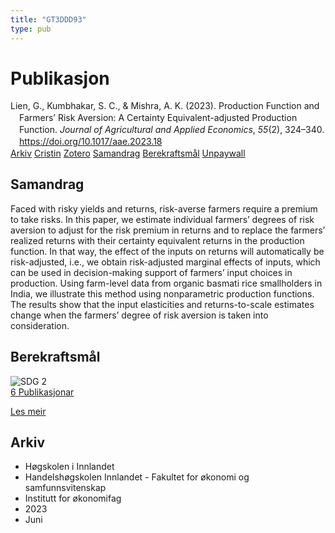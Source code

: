 ```yaml
---
title: "GT3DDD93"
type: pub
---
```

<h1>Publikasjon</h1>
<article id="csl-bib-container-GT3DDD93" class="csl-bib-container">
  <div class="csl-bib-body" style="line-height: 1.35; padding-left: 1em; text-indent:-1em;">
  <div class="csl-entry">Lien, G., Kumbhakar, S. C., &amp; Mishra, A. K. (2023). Production Function and Farmers&#x2019; Risk Aversion: A Certainty Equivalent-adjusted Production Function. <i>Journal of Agricultural and Applied Economics</i>, <i>55</i>(2), 324&#x2013;340. <a href="https://doi.org/10.1017/aae.2023.18">https://doi.org/10.1017/aae.2023.18</a></div>
</div>
  <div class="csl-bib-buttons">
    <a href="#taxonomy-article-GT3DDD93" class="csl-bib-button">Arkiv</a>
    <a href="https://app.cristin.no/results/show.jsf?id=2159760" alt="Cristin URL" class="csl-bib-button">Cristin</a>
    <a href="http://zotero.org/groups/5402882/items/GT3DDD93" alt="Zotero URL" class="csl-bib-button">Zotero</a>
    <a href="#abstract-article-GT3DDD93" class="csl-bib-button">Samandrag</a>
    <a href="#sdg-article-GT3DDD93" class="csl-bib-button">Berekraftsmål</a>
    <a href="https://doi.org/10.1017/aae.2023.18" class="csl-bib-button">Unpaywall</a>
  </div>
  <div id="csl-bib-meta-container-GT3DDD93"></div>
</article>
<div id="csl-bib-meta-GT3DDD93" class="csl-bib-meta">
  <article id="abstract-article-GT3DDD93" class="abstract-article">
    <h1>Samandrag</h1>
    Faced with risky yields and returns, risk-averse farmers require a premium to take risks. In this paper, we estimate individual farmers’ degrees of risk aversion to adjust for the risk premium in returns and to replace the farmers’ realized returns with their certainty equivalent returns in the production function. In that way, the effect of the inputs on returns will automatically be risk-adjusted, i.e., we obtain risk-adjusted marginal effects of inputs, which can be used in decision-making support of farmers’ input choices in production. Using farm-level data from organic basmati rice smallholders in India, we illustrate this method using nonparametric production functions. The results show that the input elasticities and returns-to-scale estimates change when the farmers’ degree of risk aversion is taken into consideration.
  </article>
  <article id="sdg-article-GT3DDD93" class="sdg-article">
    <h1>Berekraftsmål</h1>
    <div class="sdg-container"><div id="sdg2" class="sdg"> <img src="{{< params subfolder >}}images/sdg/sdg02_no.png" class="image" alt="SDG 2"> <div class="sdg-overlay"> <a href="{{< params subfolder >}}no/archive/?sdg=2#archive" class="sdg-publication-count"><span>6</span> Publikasjonar</a> <p><a href="NA" class="sdg-read-more">Les meir</a></p> </div> </div></div>
  </article>
  <article id="taxonomy-article-GT3DDD93" class="taxonomy-article">
    <h1>Arkiv</h1>
    <ul>
      <li>Høgskolen i Innlandet</li>
      <li>Handelshøgskolen Innlandet - Fakultet for økonomi og samfunnsvitenskap</li>
      <li>Institutt for økonomifag</li>
      <li>2023</li>
      <li>Juni</li>
    </ul>
  </article>
</div>
